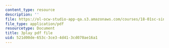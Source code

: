```yaml
---
content_type: resource
description: ''
file: https://ol-ocw-studio-app-qa.s3.amazonaws.com/courses/18-01sc-single-variable-calculus-fall-2010/521d00de653c3ce34d413cd070ae16a1_BGE3wb7H2PA.pdf
file_type: application/pdf
resourcetype: Document
title: 3play pdf file
uid: 521d00de-653c-3ce3-4d41-3cd070ae16a1
---
```

